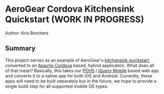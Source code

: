 AeroGear Cordova Kitchensink Quickstart (WORK IN PROGRESS)
=======================================
Author: Kris Borchers

Summary
-------
This project serves as an example of AeroGear's [kitchensink quickstart](http://www.github.com/aerogear/as-quickstarts/tree/master/kitchensink-html5-mobile),
converted to an [Apache Cordova](http://incubator.apache.org/cordova/) based, hybrid application. What does all of that
mean? Basically, this takes our [POH5](https://community.jboss.org/wiki/POH5PlainOldHTML5Applications) /
[jQuery Mobile](http://www.jquerymobile.com) based web app and converts it to a native app for both iOS and
Android. Currently, these apps will need to be built separately but in the future, we hope to provide a single build
step for all supported mobile OS types.